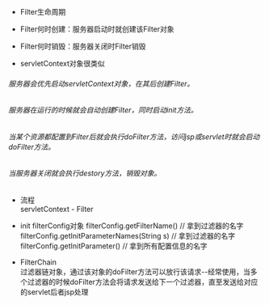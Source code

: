 - Filter生命周期  
- Filter何时创建：服务器启动时就创建该Filter对象  
- Filter何时销毁：服务器关闭时Filter销毁  


- servletContext对象很类似
###### 服务器会优先启动servletContext对象，在其后创建Filter。  
###### 服务器在运行的时候就会自动创建Filter，同时启动init方法。  
###### 当某个资源都配置到Filter后就会执行doFilter方法，访问jsp或servlet时就会启动doFilter方法。  
###### 当服务器关闭就会执行destory方法，销毁对象。

- 流程  
servletContext -  Filter   

- init
 filterConfig对象
  filterConfig.getFilterName()  // 拿到过滤器的名字  
  filterConfig.getInitParameterNames(String s)  // 拿到过滤器的名字  
  filterConfig.getInitParameter()  // 拿到所有配置信息的名字  
  
- FilterChain  
过滤器链对象，通过该对象的doFilter方法可以放行该请求--经常使用，当多个过滤器的时候doFilter方法会将请求发送给下一个过滤器，直至发送给对应的servlet后者jsp处理

